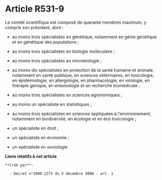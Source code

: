 # Article R531-9

Le comité scientifique est composé de quarante membres maximum, y compris son président, dont : 

- au moins trois spécialistes en génétique, notamment en génie génétique et en génétique des populations ; 

- au moins trois spécialistes en biologie moléculaire ; 

- au moins trois spécialistes en microbiologie ; 

- au moins dix spécialistes en protection de la santé humaine et animale, notamment en santé publique, en sciences
vétérinaires, en toxicologie, en épidémiologie, en allergologie, en pharmacologie, en virologie, en thérapie génique, en
entomologie et en recherche biomédicale ; 

- au moins trois spécialistes en sciences agronomiques ; 

- au moins un spécialiste en statistiques ; 

- au moins trois spécialistes en sciences appliquées à l'environnement, notamment en biodiversité, en écologie et en éco
toxicologie ; 

- un spécialiste en droit ; 

- un spécialiste en économie ; 

- un spécialiste en sociologie.

**Liens relatifs à cet article**

	**Créé par**:

	  - Décret n°2008-1273 du 5 décembre 2008 - art. 1
